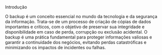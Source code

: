Introdução

O backup é um conceito essencial no mundo da tecnologia e da segurança da informação. Trata-se de um processo de criação de cópias de dados importantes e críticos, com o objetivo de preservar sua integridade e disponibilidade em caso de perda, corrupção ou exclusão acidental. O backup é uma prática fundamental para proteger informações valiosas e garantir a continuidade dos negócios, evitando perdas catastróficas e minimizando os impactos de incidentes ou falhas.